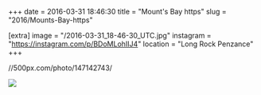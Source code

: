 +++
date = 2016-03-31 18:46:30
title = "Mount's Bay https"
slug = "2016/Mounts-Bay-https"

[extra]
image = "/2016-03-31_18-46-30_UTC.jpg"
instagram = "https://instagram.com/p/BDoMLohIIJ4"
location = "Long Rock Penzance"
+++

//500px.com/photo/147142743/

<img src="/2016-03-31_18-46-30_UTC.jpg" />
